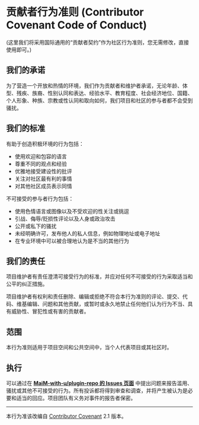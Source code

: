 # 贡献者行为准则 (Contributor Covenant Code of Conduct)

(这里我们将采用国际通用的“贡献者契约”作为社区行为准则，您无需修改，直接使用即可。)

## 我们的承诺

为了营造一个开放和热情的环境，我们作为贡献者和维护者承诺，无论年龄、体型、残疾、族裔、性别认同和表达、经验水平、教育程度、社会经济地位、国籍、个人形象、种族、宗教或性认同和取向如何，我们项目和社区的参与者都不会受到骚扰。

## 我们的标准

有助于创造积极环境的行为包括：

* 使用欢迎和包容的语言
* 尊重不同的观点和经验
* 优雅地接受建设性的批评
* 关注对社区最有利的事情
* 对其他社区成员表示同情

不可接受的参与者行为包括：

* 使用色情语言或图像以及不受欢迎的性关注或挑逗
* 引战、侮辱/贬损性评论以及人身或政治攻击
* 公开或私下的骚扰
* 未经明确许可，发布他人的私人信息，例如物理地址或电子地址
* 在专业环境中可以被合理地认为是不当的其他行为

## 我们的责任

项目维护者有责任澄清可接受行为的标准，并应对任何不可接受的行为采取适当和公平的纠正措施。

项目维护者有权利和责任删除、编辑或拒绝不符合本行为准则的评论、提交、代码、维基编辑、问题和其他贡献，或暂时或永久地禁止任何他们认为行为不当、具有威胁性、冒犯性或有害的贡献者。

## 范围

本行为准则适用于项目空间和公共空间中，当个人代表项目或其社区时。

## 执行

可以通过在 **[MaiM-with-u/plugin-repo 的 Issues 页面](https://github.com/MaiM-with-u/plugin-repo/issues)** 中提出问题来报告滥用、骚扰或其他不可接受的行为。所有投诉都将得到审查和调查，并将产生被认为是必要和适当的回应。项目团队有义务对事件的报告者保密。

---
本行为准该改编自 [Contributor Covenant](https://www.contributor-covenant.org) 2.1 版本。